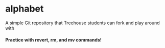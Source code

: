 # alphabet
A simple Git repository that Treehouse students can fork and play around with

#### Practice with revert, rm, and mv commands!
